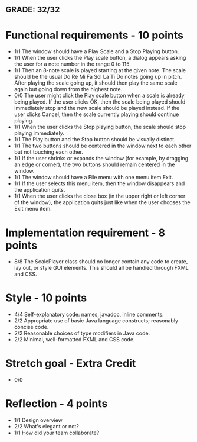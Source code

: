 GRADE: 32/32
------------

Functional requirements - 10 points
===================================
* 1/1 The window should have a Play Scale and a Stop Playing button.
* 1/1 When the user clicks the Play scale button, a dialog appears asking the user for a note number in the range 0 to 115.
* 1/1 Then an 8-note scale is played starting at the given note.  The scale should be the usual Do Re Mi Fa Sol La Ti Do notes going up in pitch.  After playing the scale going up, it should then play the same scale again but going down from the highest note. 
* 0/0 The user might click the Play scale button when a scale is already being played. If the user clicks OK, then the scale being played should immediately stop and the new scale should be played instead. If the user clicks Cancel, then the scale currently playing should continue playing.
* 1/1 When the user clicks the Stop playing button, the scale should stop playing immediately. 
* 1/1 The Play button and the Stop button should be visually distinct. 
* 1/1 The two buttons should be centered in the window next to each other but not touching each other.
* 1/1 If the user shrinks or expands the window (for example, by dragging an edge or corner), the two buttons should remain centered in the window.
* 1/1 The window should have a File menu with one menu item Exit. 
* 1/1 If the user selects this menu item, then the window disappears and the application quits.
* 1/1 When the user clicks the close box (in the upper right or left corner of the window), the application quits just like when the user chooses the Exit menu item.

Implementation requirement - 8 points
======================================
* 8/8 The ScalePlayer class should no longer contain any code to create, lay out, or style GUI elements.  This should all be handled through FXML and CSS.

Style - 10 points
================
* 4/4 Self-explanatory code: names, javadoc, inline comments.
* 2/2 Appropriate use of basic Java language constructs; reasonably concise code.
* 2/2 Reasonable choices of type modifiers in Java code. 
* 2/2 Minimal, well-formatted FXML and CSS code.

Stretch goal - Extra Credit
===========================
* 0/0 

Reflection - 4 points
=====================
* 1/1 Design overview
* 2/2 What's elegant or not?
* 1/1 How did your team collaborate?
